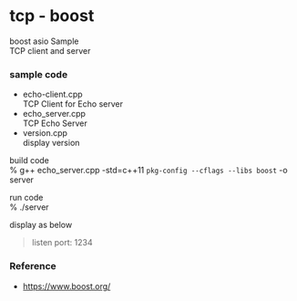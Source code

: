 tcp - boost
===============

boost asio Sample <br/>
TCP client and server <br/>


### sample code
- echo-client.cpp <br/>
TCP Client for Echo server <br/>
- echo_server.cpp <br/>
TCP Echo Server <br/>
- version.cpp <br/>
display version <br/>

build code  <br/>
% g++ echo_server.cpp -std=c++11 `pkg-config --cflags --libs boost` -o server  <br/>

run code  <br/>
% ./server  <br/>

display as below  <br/>
> listen port: 1234  <br/>

### Reference <br/>
- https://www.boost.org/

